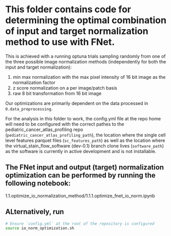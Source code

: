 # This folder contains code for determining the optimal combination of input and target normalization method to use with FNet. 
This is achieved with a running optuna trials sampling randomly from one of the three possible image normalization methods (independently for both the input and target normalization): 
1. min max normalization with the max pixel intensity of 16 bit image as the normalization factor
2. z score normalization on a per image/patch basis
3. raw 8 bit transformation from 16 bit image

Our optimizations are primarily dependent on the data processed in `0.data_preprocessing`.

For the analysis in this folder to work, the config.yml file at the repo home will need to be configured with the correct pathes to the pediatric_cancer_atlas_profiling repo (`pediatric_cancer_atlas_profiling_path`), the location where the single cell level features parquet files (`sc_features_path`) as well as the location where the virtual_stain_flow_software (dev-0.1) branch clone lives (`software_path`) as the software is currently in active development and is not installable. 

## The FNet input and output (target) normalization optimization can be performed by running the following notebook:
1.1.optimize_io_normalization_method/1.1.1.optimize_fnet_io_norm.ipynb

## ALternatively, run
```bash
# Ensure `config.yml` at the root of the repository is configured
source io_norm_optimization.sh
```